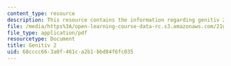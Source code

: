 ```yaml
---
content_type: resource
description: This resource contains the information regarding genitiv 2.
file: /media/https%3A/open-learning-course-data-rc.s3.amazonaws.com/21g-401-german-i-fall-2008/68cccc663a0f461ca2b1bbd84f6fc035_MIT21G_401F08_genitiv2.pdf
file_type: application/pdf
resourcetype: Document
title: Genitiv 2
uid: 68cccc66-3a0f-461c-a2b1-bbd84f6fc035
---
```

